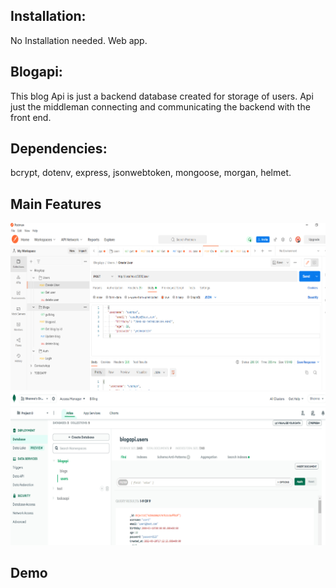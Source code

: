 ## Installation:
No Installation needed. Web app.
## Blogapi:
This blog Api is just a backend database created for storage of users. Api just the middleman connecting and communicating the backend with the front end.

## Dependencies:
bcrypt, dotenv, express, jsonwebtoken, mongoose, morgan, helmet.

## Main Features
![](./images/Untitled.png)
![](./images/Untitled1.png)


## Demo

